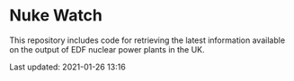 # Nuke Watch

This repository includes code for retrieving the latest information available on the output of EDF nuclear power plants in the UK.

Last updated: 2021-01-26 13:16